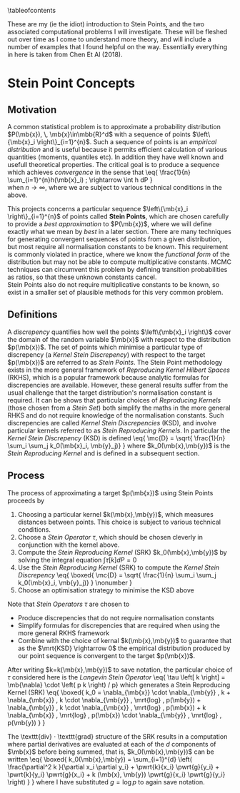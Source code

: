 
\tableofcontents

These are my (ie the idiot) introduction to Stein Points, and the two associated computational
problems I will investigate.  These will be fleshed out over time as I come to understand more
theory, and will include a number of examples that I found helpful on the way. Essentially 
everything in here is taken from Chen Et Al (2018). 

# Stein Point Concepts 

## Motivation 

A common statistical problem is to approximate a probability distribution
$P(\mb{x}), \, \mb{x}\in\mbb{R}^d$ with a sequence of points $\left\{\mb{x}_i \right\}_{i=1}^{n}$.
Such a sequence of points is an *empirical distribution* and is useful because it
permits efficient calculation of various quantities (moments, quantiles etc).  In 
addition they have well known and usefull theoretical properties.  The critical goal
is to produce a sequence which achieves *convergence* in the sense that
\eq{ \frac{1}{n} \sum_{i=1}^{n}h(\mb{x}_i) \; \rightarrow \int h dP }  
when $n\rightarrow\infty$, where we are subject to various technical conditions in the above.

This projects concerns a particular sequence $\left\{\mb{x}_i \right\}_{i=1}^{n}$ of points called 
**Stein Points**, which are chosen carefully to provide a *best approximation* to
$P(\mb{x})$, where we will define exactly what we mean by *best* in a later section.  There
are many techniques for generating convergent sequences of points from a given distribution, 
but most require all normalisation constants to be known.  This requirement is commonly 
violated in practice, where we know the *functional form* of the distribution but may not be
able to compute multiplicative constants.  MCMC techniques can circumvent this problem 
by defining transition probabilities as ratios, so that these unknown constants cancel.  
Stein Points also do not require multiplicative constants to be known, so exist in a smaller
set of plausible methods for this very common problem.

## Definitions

A *discrepency* quantifies how well the points $\left\{\mb{x}_i \right\}$ cover the domain
of the random variable $\mb{x}$ with respect to the distribution $p(\mb{x})$.  The set of 
points which minimise a particular type of discrepency (a *Kernel Stein Discrepency*) with
respect to the target $p(\mb{x})$ are referred to as *Stein Points*.  The Stein Point methodology 
exists in the more general framework of *Reproducing Kernel Hilbert Spaces* (RKHS), which is a 
popular framework because analytic formulas for discrepencies are available.  However, these 
general results suffer from the usual challenge that the target distribution's normalisation
constant is required.  It can be shows that particular choices of *Reproducing Kernels* (those
chosen from a *Stein Set*) both simplify the maths in the more general RHKS and do not require knowledge
of the normalisation constants.  Such discrepencies are called *Kernel Stein Discrepencies*
(KSD), and involve particular kernels referred to as *Stein Reproducing Kernels*.  In particular
the *Kernel Stein Discrepency* (KSD) is defined
\eq{ \mc{D} = \sqrt{ \frac{1}{n} \sum_i \sum_j k_0(\mb{x}_i, \mb{y}_j)} }
where $k_0(\mb{x},\mb{y})$ is the *Stein Reproducing Kernel* and is defined in a subsequent 
section.  

## Process 

The process of approximating a target $p(\mb{x})$ using Stein Points proceeds by

1. Choosing a particular kernel $k(\mb{x},\mb{y})$, which measures distances between points.  This choice
is subject to various technical conditions.
2. Choose a *Stein Operator* $\tau$, which should be chosen cleverly in conjunction with the kernel above.
3. Compute the *Stein Reproducing Kernel* (SRK) $k_0(\mb{x},\mb{y})$ by solving the integral equation 
$\int \tau[k]dP=0$
4. Use the *Stein Reproducing Kernel* (SRK) to compute the *Kernel Stein Discrepency*
\eq{ \boxed{ \mc{D} = \sqrt{ \frac{1}{n} \sum_i \sum_j k_0(\mb{x}_i, \mb{y}_j)} } \nonumber }
5. Choose an optimisation strategy to minimise the KSD above

Note that *Stein Operators* $\tau$ are chosen to

* Produce discrepencies that do not require normalisation constants
* Simplify formulas for discrepencies that are required when using the more general RKHS framework
* Combine with the choice of kernal $k(\mb{x},\mb{y})$ to guarantee that as the 
$\mrt{KSD} \rightarrow 0$ the empirical distribution produced by our point sequence is convergent
to the target $p(\mb{x})$.

After writing $k=k(\mb{x},\mb{y})$ to save notation, the particular choice of $\tau$ considered here is 
the *Langevin Stein Operator*
\eq{ \tau \left[ k \right] = \mb{\nabla} \cdot \left( p k \right) / p}
which generates a Stein Reproducing Kernel (SRK)
\eq{ \boxed{
    k_0 = \nabla_{\mb{x}} \cdot \nabla_{\mb{y}} \, k + \nabla_{\mb{x}} \, k \cdot \nabla_{\mb{y}} \, \mrt{log} \, p(\mb{y}) + \nabla_{\mb{y}} \, k \cdot \nabla_{\mb{x}} \, \mrt{log} \, p(\mb{x}) + k \nabla_{\mb{x}} \, \mrt{log} \, p(\mb{x}) \cdot \nabla_{\mb{y}} \, \mrt{log} \, p(\mb{y}) }
}

The \texttt{div} $\cdot$ \texttt{grad} structure of the SRK results in a computation where partial derivatives are evaluated at each of the $d$ components of $\mb{x}$ before being summed, that is, $k_0(\mb{x},\mb{y})$ can be written
\eq{ \boxed{
    k_0(\mb{x},\mb{y}) = \sum_{i=1}^{d} \left( \frac{\partial^2 k }{\partial x_i \partial y_i} + \pwrt{k}{x_i} \pwrt{g}{y_i} + \pwrt{k}{y_i} \pwrt{g}{x_i} + k (\mb{x}, \mb{y}) \pwrt{g}{x_i} \pwrt{g}{y_i} \right) }
}
where I have substituted $g=\textrm{log} \, p$ to again save notation.
